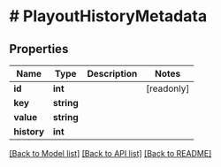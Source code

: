 # # PlayoutHistoryMetadata

## Properties

Name | Type | Description | Notes
------------ | ------------- | ------------- | -------------
**id** | **int** |  | [readonly]
**key** | **string** |  |
**value** | **string** |  |
**history** | **int** |  |

[[Back to Model list]](../../README.md#models) [[Back to API list]](../../README.md#endpoints) [[Back to README]](../../README.md)
